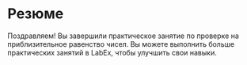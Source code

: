 # Резюме

Поздравляем! Вы завершили практическое занятие по проверке на приблизительное равенство чисел. Вы можете выполнить больше практических занятий в LabEx, чтобы улучшить свои навыки.
